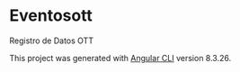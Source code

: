 # Eventosott

Registro de Datos OTT

This project was generated with [Angular CLI](https://github.com/angular/angular-cli) version 8.3.26.
